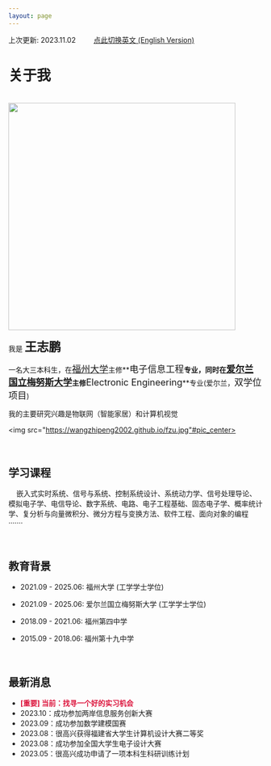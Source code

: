 ```yaml
---
layout: page
---
```


上次更新: 2023.11.02&nbsp;&nbsp;&nbsp;&nbsp;&nbsp;&nbsp;&nbsp;&nbsp;  [点此切换英文 (English Version)](https://wangzhipeng2002.github.io/file/index-zh/)


# 关于我
<br>
<img src="https://wangzhipeng2002.github.io/zpth.jpg" class="floatpic" width="450" height="450">

我是 **<font size=5>王志鹏</font>**

一名大三本科生，在[<font size=4>福州大学</font>](https://www.fzu.edu.cn/)主修**<font size=4>电子信息工程</font>**专业，同时在[<font size=4>爱尔兰国立梅努斯大学</font>](https://www.maynoothuniversity.ie/)主修**<font size=4>Electronic Engineering</font>**专业(爱尔兰，<font size=4>双学位项目</font>) 

我的主要研究兴趣是物联网（智能家居）和计算机视觉

<img src="https://wangzhipeng2002.github.io/fzu.jpg"#pic_center>

<br>

## 学习课程

&nbsp;&nbsp;&nbsp;&nbsp;嵌入式实时系统、信号与系统、控制系统设计、系统动力学、信号处理导论、模拟电子学、电信导论、数字系统、电路、电子工程基础、固态电子学、概率统计学、复分析与向量微积分、微分方程与变换方法、软件工程、面向对象的编程·······

<br>

## 教育背景

- 2021.09 - 2025.06: 福州大学 (工学学士学位)
- 2021.09 - 2025.06: 爱尔兰国立梅努斯大学 (工学学士学位)
- 2018.09 - 2021.06: 福州第四中学 
- 2015.09 - 2018.06: 福州第十九中学
  
  <br>

## 最新消息
- **<font color=Crimson>[重要] 当前：找寻一个好的实习机会</font>**
- 2023.10：成功参加两岸信息服务创新大赛
- 2023.09：成功参加数学建模国赛
- 2023.08：很高兴获得福建省大学生计算机设计大赛二等奖
- 2023.08：成功参加全国大学生电子设计大赛
- 2023.05：很高兴成功申请了一项本科生科研训练计划
